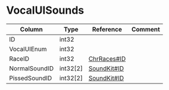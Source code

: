 # VocalUISounds

| Column | Type | Reference | Comment |
|--------|------|-----------|---------|
|ID|int32|||
|VocalUIEnum|int32|||
|RaceID|int32|[ChrRaces#ID](ChrRaces.md)||
|NormalSoundID|int32[2]|[SoundKit#ID](SoundKit.md)||
|PissedSoundID|int32[2]|[SoundKit#ID](SoundKit.md)||

